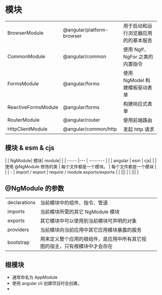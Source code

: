 # 模块

<!-- prettier-ignore-start -->
||||
|-|-|-|
|BrowserModule|@angular/platform-browser|用于启动和运行浏览器应用的的基本服务|
|CommonModule|@angular/common|使用 NgIf、NgFor 之类的内置指令|
|FormsModule|@angular/forms|使用 NgModel 构建模板驱动表单|
|ReactiveFormsModule|@angular/forms|构建响应式表单|
|RouterModule|@angular/router|使用前端路由|
|HttpClientModule|@angular/common/http|发起 http 请求|
<!-- prettier-ignore-end -->

## 模块 & esm & cjs

<!-- prettier-ignore-start -->
|  | NgModule| 模块| module|
|  | ----- |--- | -------- |
|  | angular | esm  | cjs|
|  | 使用 @NgModule 修饰的类 | 每个文件都是一个模块。 | 每个文件都是一个模块 |
|  | - | import / export  | require / module.exports/exports |
|  ||| |
|  ||| |
<!-- prettier-ignore-end -->

## @NgModule 的参数

|              |                                                                            |     |
| ------------ | -------------------------------------------------------------------------- | --- |
| declarations | 当前模块中的组件、指令、管道                                               |     |
| imports      | 当前模块所需的其它 NgModule 模块                                           |     |
| exports      | 其它模块中可以使用到当前模块可声明的对象                                   |     |
| providers    | 当前模块向当前应用中其它应用模块暴露的服务                                 |     |
| bootstrap    | 用来定义整个应用的根组件，是应用中所有其它视图的宿主，只有根模块中才会存在 |     |

## 根模块

- 通常命名为 AppModule
- 使用 angular cli 创建项目时会创建。
-
